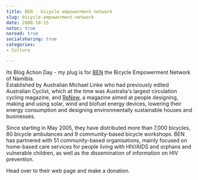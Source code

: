 ```yaml
---
title: BEN - bicycle empowerment network
slug: bicycle-empowerment-network
date: 2008-10-15
notoc: true
noread: true
socialsharing: true
categories: 
- Culture

---
```

Its Blog Action Day - my plug is for [BEN][benbikes] the Bicycle Empowerment Network of Namibia.  
Established by Australian Michael Linke who had previously edited Australian Cyclist, which at the time was Australia's largest circulation cycling magazine, and [ReNew][ata], a magazine aimed at people designing, making and using solar, wind and biofuel energy devices, lowering their energy consumption and designing environmentally sustainable houses and businesses.  
  
Since starting in May 2005, they have distributed more than 7,000 bicycles, 80 bicycle ambulances and 9 community-based bicycle workshops. BEN has partnered with 51 community-based organisations, mainly focused on home-based care services for people living with HIV/AIDS and orphans and vulnerable children, as well as the dissemination of information on HIV prevention.  
  
Head over to their web page and make a donation.

[ata]: http://www.ata.org.au/publications/renew
[benbikes]: http://www.benbikes.org.za/namibia/